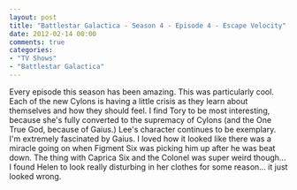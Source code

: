 ```yaml
---
layout: post
title: "Battlestar Galactica - Season 4 - Episode 4 - Escape Velocity"
date: 2012-02-14 00:00
comments: true
categories:
- "TV Shows"
- "Battlestar Galactica"
---
```


Every episode this season has been amazing. This was particularly
cool. Each of the new Cylons is having a little crisis as they
learn about themselves and how they should feel. I find Tory to
be most interesting, because she's fully converted to the
supremacy of Cylons (and the One True God, because of Gaius.)
Lee's character continues to be exemplary. I'm extremely
fascinated by Gaius. I loved how it looked like there was a
miracle going on when Figment Six was picking him up after he was
beat down. The thing with Caprica Six and the Colonel was super
weird though... I found Helen to look really disturbing in her
clothes for some reason... it just looked wrong.
